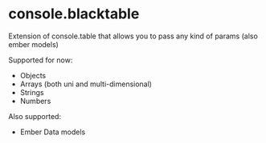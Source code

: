 console.blacktable
==================

Extension of console.table that allows you to pass any kind of params (also ember models)

Supported for now:

- Objects
- Arrays (both uni and multi-dimensional)
- Strings
- Numbers

Also supported:

- Ember Data models 
